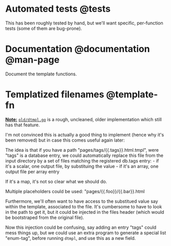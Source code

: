 # Automated tests @tests
This has been roughly tested by hand, but we'll want specific,
per-function tests (some of them are bug-prone).

# Documentation @documentation @man-page
Document the template functions.

# Templatized filenames @template-fn
**<u>Note:</u>** [``old/dtmpl.go``][gh-mb-dtmpl-old] is a rough,
uncleaned, older implementation which still has that feature.

I'm not convinced this is actually a good thing to implement (hence
why it's been removed) but in case this comes useful again later:

The idea is that if you have a path "pages/tags/{{.tags}}.html.tmpl", were
"tags" is a database entry, we could automatically replace this file
from the input directory by a set of files matching the registered
db.tags entry:
	- if it's a scalar, one output file, by substituing the value
	- if it's an array, one output file per array entry

If it's a map, it's not so clear what we should do.

Multiple placeholders could be used: "pages/{{.foo}}/{{.bar}}.html

Furthermore, we'll often want to have access to the substitued value
say within the template, associated to the file. It's cumbersome to
have to look in the path to get it, but it could be injected in the
files header (which would be bootstraped from the original file).

Now this injection could be confusing, say adding an entry "tags"
could mess things up, but we could use an extra program to generate
a special list "enum-tag", before running ``dtmpl``, and use
this as a new field.

[gh-mb-dtmpl-old]: https://github.com/mbivert/dtmpl/blob/master/old/dtmpl.go